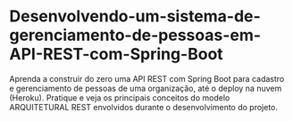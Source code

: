# Desenvolvendo-um-sistema-de-gerenciamento-de-pessoas-em-API-REST-com-Spring-Boot
Aprenda a construir do zero uma API REST com Spring Boot para cadastro e gerenciamento de pessoas de uma organização, até o deploy na nuvem (Heroku). Pratique e veja os principais conceitos do modelo ARQUITETURAL REST envolvidos durante o desenvolvimento do projeto.
